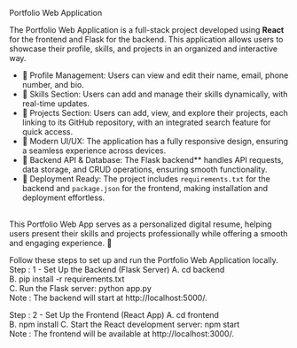 Portfolio Web Application <br> 

The Portfolio Web Application is a full-stack project developed using **React** for the frontend and Flask for the backend. This application allows users to showcase their profile, skills, and projects in an organized and interactive way.  <br>  

- 🔹 Profile Management: Users can view and edit their name, email, phone number, and bio.   <br> 
- 🔹 Skills Section: Users can add and manage their skills dynamically, with real-time updates.   <br> 
- 🔹 Projects Section: Users can add, view, and explore their projects, each linking to its GitHub repository, with an integrated search feature for quick access.   <br> 
- 🔹 Modern UI/UX: The application has a fully responsive design, ensuring a seamless experience across devices.   <br> 
- 🔹 Backend API & Database: The Flask backend** handles API requests, data storage, and CRUD operations, ensuring smooth functionality.   <br> 
- 🔹 Deployment Ready: The project includes `requirements.txt` for the backend and `package.json` for the frontend, making installation and deployment effortless.   <br> 
 <br> 
This Portfolio Web App serves as a personalized digital resume, helping users present their skills and projects professionally while offering a smooth and engaging experience. 🚀 <br> 

Follow these steps to set up and run the Portfolio Web Application locally. <br> 
Step : 1 - Set Up the Backend (Flask Server)
 A. cd backend <br> 
 B. pip install -r requirements.txt <br> 
 C. Run the Flask server: python app.py <br> 
 Note : The backend will start at http://localhost:5000/. <br> 

 Step : 2 - Set Up the Frontend (React App)
  A. cd frontend <br> 
  B. npm install 
  C. Start the React development server: npm start <br> 
  Note : The frontend will be available at http://localhost:3000/.<br> 
